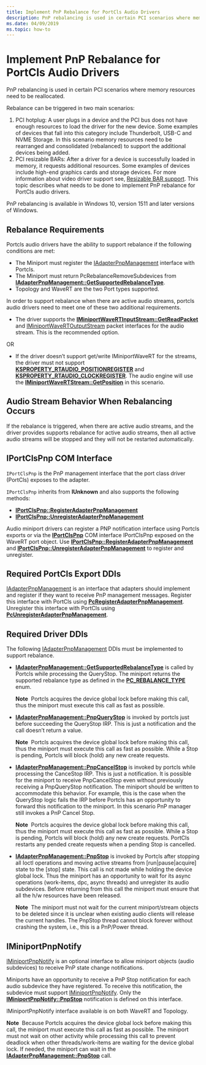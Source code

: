 ```yaml
---
title: Implement PnP Rebalance for PortCls Audio Drivers
description: PnP rebalancing is used in certain PCI scenarios where memory resources need to be reallocated.
ms.date: 04/09/2019
ms.topic: how-to
---
```


# Implement PnP Rebalance for PortCls Audio Drivers


PnP rebalancing is used in certain PCI scenarios where memory resources need to be reallocated.

Rebalance can be triggered in two main scenarios:

1. PCI hotplug: A user plugs in a device and the PCI bus does not have enough resources to load the driver for the new device. Some examples of devices that fall into this category include Thunderbolt, USB-C and NVME Storage. In this scenario memory resources need to be rearranged and consolidated (rebalanced) to support the additional devices being added.
2. PCI resizable BARs: After a driver for a device is successfully loaded in memory, it requests additional resources. Some examples of devices include high-end graphics cards and storage devices. For more information about video driver support see, [Resizable BAR support](../display/resizable-bar-support.md).
This topic describes what needs to be done to implement PnP rebalance for PortCls audio drivers.

PnP rebalancing is available in Windows 10, version 1511 and later versions of Windows.

## <span id="Rebalance_Requirements"></span><span id="rebalance_requirements"></span><span id="REBALANCE_REQUIREMENTS"></span>Rebalance Requirements


Portcls audio drivers have the ability to support rebalance if the following conditions are met:

-   The Miniport must register the [IAdapterPnpManagement](/windows-hardware/drivers/ddi/portcls/nn-portcls-iadapterpnpmanagement) interface with Portcls.
-   The Miniport must return PcRebalanceRemoveSubdevices from [**IAdapterPnpManagement::GetSupportedRebalanceType**](/windows-hardware/drivers/ddi/portcls/nf-portcls-iadapterpnpmanagement-getsupportedrebalancetype).
-   Topology and WaveRT are the two Port types supported.

In order to support rebalance when there are active audio streams, portcls audio drivers need to meet one of these two additional requirements.

-   The driver supports the [**IMiniportWaveRTInputStream::GetReadPacket**](/windows-hardware/drivers/ddi/portcls/nf-portcls-iminiportwavertinputstream-getreadpacket) and [IMiniportWaveRTOutputStream](/windows-hardware/drivers/ddi/portcls/nn-portcls-iminiportwavertoutputstream) packet interfaces for the audio stream. This is the recommended option.

OR

-   If the driver doesn’t support get/write IMiniportWaveRT for the streams, the driver must not support [**KSPROPERTY\_RTAUDIO\_POSITIONREGISTER**](./ksproperty-rtaudio-positionregister.md) and [**KSPROPERTY\_RTAUDIO\_CLOCKREGISTER**](./ksproperty-rtaudio-clockregister.md). The audio engine will use the [**IMiniportWaveRTStream::GetPosition**](/windows-hardware/drivers/ddi/portcls/nf-portcls-iminiportwavertstream-getposition) in this scenario.

## <span id="Audio_Stream_Behavior_When_Rebalancing_Occurs"></span><span id="audio_stream_behavior_when_rebalancing_occurs"></span><span id="AUDIO_STREAM_BEHAVIOR_WHEN_REBALANCING_OCCURS"></span>Audio Stream Behavior When Rebalancing Occurs


If the rebalance is triggered, when there are active audio streams, and the driver provides supports rebalance for active audio streams, then all active audio streams will be stopped and they will not be restarted automatically.

## <span id="IPortClsPnp_COM_Interface"></span><span id="iportclspnp_com_interface"></span><span id="IPORTCLSPNP_COM_INTERFACE"></span>IPortClsPnp COM Interface


`IPortClsPnp` is the PnP management interface that the port class driver (PortCls) exposes to the adapter.

`IPortClsPnp` inherits from **IUnknown** and also supports the following methods:

-   [**IPortClsPnp::RegisterAdapterPnpManagement**](/windows-hardware/drivers/ddi/portcls/nf-portcls-iportclspnp-registeradapterpnpmanagement)
-   [**IPortClsPnp::UnregisterAdapterPnpManagement**](/windows-hardware/drivers/ddi/portcls/nf-portcls-iportclspnp-unregisteradapterpnpmanagement)

Audio miniport drivers can register a PNP notification interface using Portcls exports or via the [**IPortClsPnp**](/windows-hardware/drivers/ddi/portcls/nn-portcls-iportclspnp) COM interface IPortClsPnp exposed on the WaveRT port object. Use [**IPortClsPnp::RegisterAdapterPnpManagement**](/windows-hardware/drivers/ddi/portcls/nf-portcls-iportclspnp-registeradapterpnpmanagement) and [**IPortClsPnp::UnregisterAdapterPnpManagement**](/windows-hardware/drivers/ddi/portcls/nf-portcls-iportclspnp-unregisteradapterpnpmanagement) to register and unregister.

## <span id="Required_PortCls_Export_DDIs"></span><span id="required_portcls_export_ddis"></span><span id="REQUIRED_PORTCLS_EXPORT_DDIS"></span>Required PortCls Export DDIs


[IAdapterPnpManagement](/windows-hardware/drivers/ddi/portcls/nn-portcls-iadapterpnpmanagement) is an interface that adapters should implement and register if they want to receive PnP management messages. Register this interface with PortCls using [**PcRegisterAdapterPnpManagement**](/windows-hardware/drivers/ddi/portcls/nf-portcls-pcregisteradapterpnpmanagement). Unregister this interface with PortCls using [**PcUnregisterAdapterPnpManagement**](/windows-hardware/drivers/ddi/portcls/nf-portcls-pcunregisteradapterpnpmanagement).

## <span id="Required_Driver_DDIs"></span><span id="required_driver_ddis"></span><span id="REQUIRED_DRIVER_DDIS"></span>Required Driver DDIs


The following [IAdapterPnpManagement](/windows-hardware/drivers/ddi/portcls/nn-portcls-iadapterpnpmanagement) DDIs must be implemented to support rebalance.

-   [**IAdapterPnpManagement::GetSupportedRebalanceType**](/windows-hardware/drivers/ddi/portcls/nf-portcls-iadapterpnpmanagement-getsupportedrebalancetype) is called by Portcls while processing the QueryStop. The miniport returns the supported rebalance type as defined in the [**PC\_REBALANCE\_TYPE**](/windows-hardware/drivers/ddi/portcls/ne-portcls-pc_rebalance_type) enum.

    **Note**  Portcls acquires the device global lock before making this call, thus the miniport must execute this call as fast as possible.

     

-   [**IAdapterPnpManagement::PnpQueryStop**](/windows-hardware/drivers/ddi/portcls/nf-portcls-iadapterpnpmanagement-pnpquerystop) is invoked by portcls just before succeeding the QueryStop IRP. This is just a notification and the call doesn’t return a value.

    **Note**  Portcls acquires the device global lock before making this call, thus the miniport must execute this call as fast as possible. While a Stop is pending, Portcls will block (hold) any new create requests.

     

-   [**IAdapterPnpManagement::PnpCancelStop**](/windows-hardware/drivers/ddi/portcls/nf-portcls-iadapterpnpmanagement-pnpcancelstop) is invoked by portcls while processing the CanceStop IRP. This is just a notification. It is possible for the miniport to receive PnpCancelStop even without previously receiving a PnpQueryStop notification. The miniport should be written to accommodate this behavior. For example, this is the case when the QueryStop logic fails the IRP before Portcls has an opportunity to forward this notification to the miniport. In this scenario PnP manager still invokes a PnP Cancel Stop.

    **Note**  Portcls acquires the device global lock before making this call, thus the miniport must execute this call as fast as possible. While a Stop is pending, Portcls will block (hold) any new create requests. PortCls restarts any pended create requests when a pending Stop is cancelled.

     

-   [**IAdapterPnpManagement::PnpStop**](/windows-hardware/drivers/ddi/portcls/nf-portcls-iadapterpnpmanagement-pnpstop) is invoked by Portcls after stopping all Ioctl operations and moving active streams from \[run|pause|acquire\] state to the \[stop\] state. This call is not made while holding the device global lock. Thus the miniport has an opportunity to wait for its async operations (work-items, dpc, async threads) and unregister its audio subdevices. Before returning from this call the miniport must ensure that all the h/w resources have been released.

    **Note**  The miniport must not wait for the current miniport/stream objects to be deleted since it is unclear when existing audio clients will release the current handles. The PnpStop thread cannot block forever without crashing the system, i.e., this is a PnP/Power thread.

     

## <span id="_IMiniportPnpNotify"></span><span id="_iminiportpnpnotify"></span><span id="_IMINIPORTPNPNOTIFY"></span> IMiniportPnpNotify


[IMiniportPnpNotify](/windows-hardware/drivers/ddi/portcls/nn-portcls-iminiportpnpnotify) is an optional interface to allow miniport objects (audio subdevices) to receive PnP state change notifications.

Miniports have an opportunity to receive a PnP Stop notification for each audio subdevice they have registered. To receive this notification, the subdevice must support [IMiniportPnpNotify](/windows-hardware/drivers/ddi/portcls/nn-portcls-iminiportpnpnotify). Only the [**IMiniportPnpNotify::PnpStop**](/windows-hardware/drivers/ddi/portcls/nf-portcls-iminiportpnpnotify-pnpstop) notification is defined on this interface.

IMiniportPnpNotify interface available is on both WaveRT and Topology.

**Note**  Because Portcls acquires the device global lock before making this call, the miniport must execute this call as fast as possible. The miniport must not wait on other activity while processing this call to prevent deadlock when other threads/work-items are waiting for the device global lock. If needed, the miniport can wait in the [**IAdapterPnpManagement::PnpStop**](/windows-hardware/drivers/ddi/portcls/nf-portcls-iadapterpnpmanagement-pnpstop) call.
